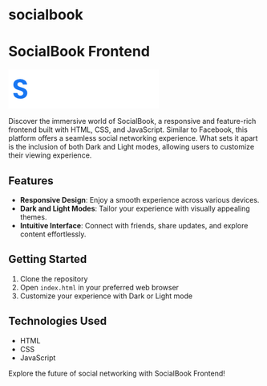 # socialbook
# SocialBook Frontend
![SocialBook Logo](icons/logo.png)

Discover the immersive world of SocialBook, a responsive and feature-rich frontend built with HTML, CSS, and JavaScript. Similar to Facebook, this platform offers a seamless social networking experience. What sets it apart is the inclusion of both Dark and Light modes, allowing users to customize their viewing experience. 

## Features
- **Responsive Design**: Enjoy a smooth experience across various devices.
- **Dark and Light Modes**: Tailor your experience with visually appealing themes.
- **Intuitive Interface**: Connect with friends, share updates, and explore content effortlessly.

## Getting Started
1. Clone the repository
2. Open `index.html` in your preferred web browser
3. Customize your experience with Dark or Light mode

## Technologies Used
- HTML
- CSS
- JavaScript

Explore the future of social networking with SocialBook Frontend!

